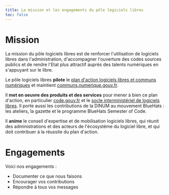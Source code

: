 ```yaml
---
title: La mission et les engagements du pôle logiciels libres
toc: false
---
```


# Mission

La mission du pôle logiciels libres est de renforcer l'utilisation de logiciels libres dans l'administration, d'accompagner l'ouverture des codes sources publics et de rendre l'Etat plus attractif auprès des talents numériques en s'appuyant sur le libre.

Le pôle logiciels libres **pilote** le [plan d'action logiciels libres et communs numériques](https://communs.numerique.gouv.fr/plan-action-logiciels-libres-et-communs-numeriques/ " ") et maintient [communs.numerique.gouv.fr](https://communs.numerique.gouv.fr).

Il **met en oeuvre des produits et des services** pour mener à bien ce plan d'action, en particulier [code.gouv.fr](https://code.gouv.fr) et le [socle interministériel de logiciels libres](https://sill.etalab.gouv.fr).  Il porte aussi les contributions de la DINUM au mouvement BlueHats : les ateliers, la gazette et le programme BlueHats Semester of Code.

Il **anime** le conseil d'expertise et de mobilisation logiciels libres, qui réunit des administrations et des acteurs de l'écosystème du logiciel libre, et qui doit contribuer à la réussite du plan d'action.

# Engagements

Voici nos engagements :

- Documenter ce que nous faisons
- Encourager vos contributions
- Répondre à tous vos messages

